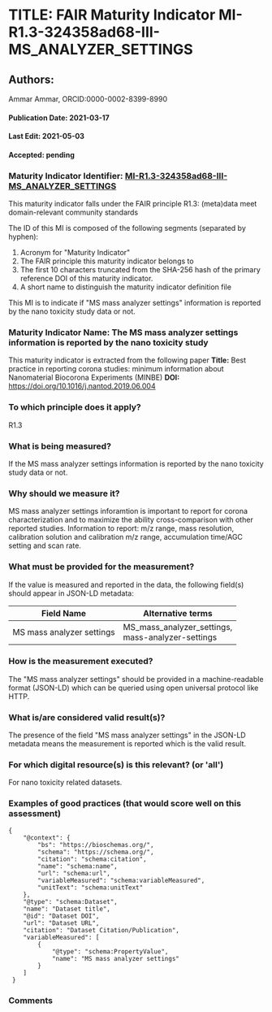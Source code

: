 # TITLE: FAIR Maturity Indicator MI-R1.3-324358ad68-III-MS_ANALYZER_SETTINGS

## Authors: 
Ammar Ammar, ORCID:0000-0002-8399-8990

#### Publication Date: 2021-03-17
#### Last Edit: 2021-05-03
#### Accepted: pending

### Maturity Indicator Identifier: [MI-R1.3-324358ad68-III-MS_ANALYZER_SETTINGS](https://w3id.org/fair/maturity_indicator/terms/Gen2/MI-R1.3-324358ad68-III-MS_ANALYZER_SETTINGS)

This maturity indicator falls under the FAIR principle R1.3:
(meta)data meet domain-relevant community standards

The ID of this MI is composed of the following segments (separated by hyphen):
1. Acronym for "Maturity Indicator"
1. The FAIR principle this maturity indicator belongs to
1. The first 10 characters truncated from the SHA-256 hash of the primary reference DOI of this maturity indicator.
1. A short name to distinguish the maturity indicator definition file

This MI is to indicate if "MS mass analyzer settings" information is reported by the nano toxicity study data or not.

### Maturity Indicator Name:  The MS mass analyzer settings information is reported by the nano toxicity study

This maturity indicator is extracted from the following paper 
**Title:** Best practice in reporting corona studies: minimum information about Nanomaterial Biocorona Experiments (MINBE)
**DOI:** https://doi.org/10.1016/j.nantod.2019.06.004

### To which principle does it apply?  
R1.3

### What is being measured?
If the MS mass analyzer settings information is reported by the nano toxicity study data or not.

### Why should we measure it?
MS mass analyzer settings inforamtion is important to report for corona characterization and
to maximize the ability cross-comparison with other reported studies. Information to report:
m/z range, mass resolution, calibration solution and calibration m/z range, accumulation time/AGC setting and scan rate.

### What must be provided for the measurement?
If the value is measured and reported in the data, the following field(s) should appear in JSON-LD metadata: 

| Field Name                | Alternative terms                                     |
| ------------------------- | ----------------------------------------------------- |
| MS mass analyzer settings | MS_mass_analyzer_settings,<br>mass-analyzer-settings  |

### How is the measurement executed?
The "MS mass analyzer settings" should be provided in a machine-readable format (JSON-LD) which can be queried using open universal protocol like HTTP.

### What is/are considered valid result(s)?
The presence of the field "MS mass analyzer settings" in the JSON-LD metadata means the measurement is reported which is the valid result.

### For which digital resource(s) is this relevant? (or 'all')
For nano toxicity related datasets.  

### Examples of good practices (that would score well on this assessment)
```{json}
{
 	"@context": {
 		"bs": "https://bioschemas.org/",
 		"schema": "https://schema.org/",
 		"citation": "schema:citation",
 		"name": "schema:name",
 		"url": "schema:url",
 		"variableMeasured": "schema:variableMeasured",
 		"unitText": "schema:unitText"
 	},
 	"@type": "schema:Dataset",
 	"name": "Dataset title",
 	"@id": "Dataset DOI",
 	"url": "Dataset URL",
 	"citation": "Dataset Citation/Publication",
 	"variableMeasured": [
 		{
 			"@type": "schema:PropertyValue",
 			"name": "MS mass analyzer settings"
 		}
 	]
 }
```

### Comments

